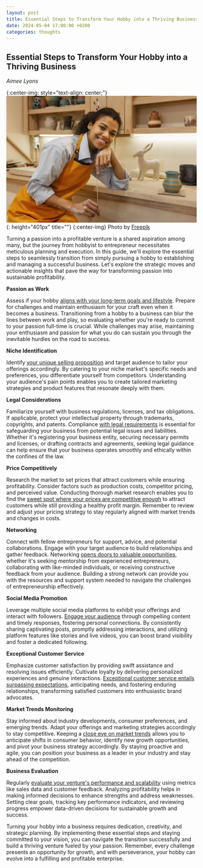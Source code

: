 ```yaml
---
layout: post
title: Essential Steps to Transform Your Hobby into a Thriving Business!
date: 2024-05-04 17:00:00 +0200
categories: thoughts
---
```


## **Essential Steps to Transform Your Hobby into a Thriving Business**
_Aimee Lyons_

{:center-img: style="text-align: center;"}
![medium-shot-smiley-woman-indoors](/images/medium_shot_smiley_woman_indoors.jpg){: height="401px" title=""}
{:center-img}
Photo by
[Freepik](https://www.freepik.com/free-photo/medium-shot-smiley-woman-indoors_13757761.htm)

Turning a passion into a profitable venture is a shared aspiration among
many, but the journey from hobbyist to entrepreneur necessitates
meticulous planning and execution. In this guide, we'll explore the
essential steps to seamlessly transition from simply pursuing
a hobby to establishing and managing a successful business. Let\'s
explore the strategic moves and actionable insights that pave the way
for transforming passion into sustainable profitability.

**Passion as Work**

Assess if your hobby [aligns with your long-term goals and
lifestyle](https://www.zenbusiness.com/blog/how-to-turn-your-hobby-into-a-career/).
Prepare for challenges and maintain enthusiasm for your craft even when
it becomes a business. Transitioning from a hobby to a business can blur
the lines between work and play, so evaluating whether you're ready to commit to your passion full-time is crucial. While challenges may
arise, maintaining your enthusiasm and passion for what you do can
sustain you through the inevitable hurdles on the road to success.

**Niche Identification**

Identify [your unique selling
proposition](https://www.thinkific.com/blog/find-your-niche/)
and target audience to tailor your offerings accordingly. By catering to
your niche market's specific needs and preferences, you
differentiate yourself from competitors. Understanding your audience\'s
pain points enables you to create tailored marketing strategies and
product features that resonate deeply with them.

**Legal Considerations**

Familiarize yourself with business regulations, licenses, and tax
obligations. If applicable, protect your intellectual property through trademarks,
copyrights, and patents. Compliance [with legal
requirements](https://www.crowdspring.com/blog/what-you-need-to-know-about-small-business-trademarks/)
is essential for safeguarding your business from potential legal issues
and liabilities. Whether it\'s registering your business entity,
securing necessary permits and licenses, or drafting contracts and
agreements, seeking legal guidance can help ensure that your business
operates smoothly and ethically within the confines of the law.

**Price Competitively**

Research the market to set prices that attract customers while ensuring
profitability. Consider factors such as production costs, competitor
pricing, and perceived value. Conducting thorough market research
enables you to find the [sweet spot where your prices are competitive
enough](https://gusto.com/resources/articles/business-finance/pricing-products)
to attract customers while still providing a healthy profit margin.
Remember to review and adjust your pricing strategy to stay regularly
aligned with market trends and changes in costs.

**Networking**

Connect with fellow entrepreneurs for support, advice, and potential
collaborations. Engage with your target audience to build relationships
and gather feedback. Networking [opens doors to valuable
opportunities](https://www.constantcontact.com/blog/business-networking-tips/),
whether it\'s seeking mentorship from experienced entrepreneurs,
collaborating with like-minded individuals, or receiving constructive
feedback from your audience. Building a strong network can provide you
with the resources and support system needed to navigate the challenges
of entrepreneurship effectively.

**Social Media Promotion**

Leverage multiple social media platforms to exhibit your offerings and
interact with followers. [Engage your
audience](https://meetedgar.com/blog/beyond-status-updates-a-weeks-worth-of-ways-to-market-yourself-on-social-media/) through compelling content and timely responses, fostering personal connections. By consistently sharing captivating posts, promptly addressing interactions, and utilizing platform features like stories and live videos, you can boost brand visibility and foster a dedicated following.

**Exceptional Customer Service**

Emphasize customer satisfaction by providing swift assistance and
resolving issues efficiently. Cultivate loyalty by delivering
personalized experiences and genuine interactions. [Exceptional
customer service entails surpassing
expectations](https://www.groovehq.com/blog/importance-customer-service),
anticipating needs, and fostering enduring relationships, 
transforming satisfied customers into enthusiastic brand advocates.

**Market Trends Monitoring**

Stay informed about industry developments, consumer preferences, and
emerging trends. Adapt your offerings and marketing strategies
accordingly to stay competitive. Keeping a [close eye on market
trends](https://www.determ.com/blog/6-steps-on-how-to-monitor-trends-news-in-your-industry/) allows you to anticipate shifts in consumer behavior, identify new
growth opportunities, and pivot your business strategy accordingly. By
staying proactive and agile, you can position your business as a leader
in your industry and stay ahead of the competition.

**Business Evaluation**

Regularly [evaluate your venture\'s performance and
scalability](https://fastercapital.com/content/Evaluating-Scalability-for-Long-Term-Growth.html) using metrics like sales data and customer feedback. Analyzing
profitability helps in making informed decisions to enhance strengths
and address weaknesses. Setting clear goals, tracking key performance
indicators, and reviewing progress empower data-driven decisions for
sustainable growth and success.

Turning your hobby into a business requires dedication, creativity, and
strategic planning. By implementing these essential steps and staying
committed to your vision, you can navigate the transition successfully
and build a thriving venture fueled by your passion. Remember, every
challenge presents an opportunity for growth, and with perseverance,
your hobby can evolve into a fulfilling and profitable enterprise.
